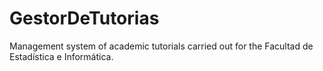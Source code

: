# GestorDeTutorias
Management system of academic tutorials carried out for the Facultad de Estadística e Informática.
